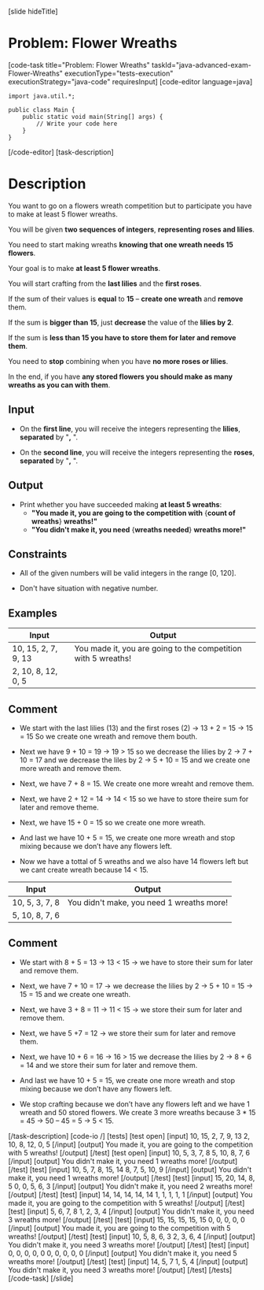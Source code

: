 [slide hideTitle]
# Problem: Flower Wreaths
[code-task title="Problem: Flower Wreaths" taskId="java-advanced-exam-Flower-Wreaths" executionType="tests-execution" executionStrategy="java-code" requiresInput]
[code-editor language=java]
```
import java.util.*;

public class Main {
    public static void main(String[] args) {
        // Write your code here
    }
}
```
[/code-editor]
[task-description]
# Description

You want to go on a flowers wreath competition but to participate you have to make at least 5 flower wreaths.

You will be given **two sequences of integers**, **representing roses and lilies**. 

You need to start making wreaths **knowing that one wreath needs 15 flowers**. 

Your goal is to make **at least 5 flower wreaths**. 

You will start crafting from the **last lilies** and the **first roses**. 

If the sum of their values is **equal** to **15** – **create one wreath** and **remove** them.

If the sum is **bigger than 15**, just **decrease** the value of the **lilies by 2**. 
 
If the sum is **less than 15 you have to store them for later and remove them**. 
 
You need to **stop** combining when you have **no more roses or lilies**. 

In the end, if you have **any stored flowers you should make as many wreaths as you can with them**.

## Input

- On the **first line**, you will receive the integers representing the **lilies**, **separated** by "**,** ".

- On the **second line**, you will receive the integers representing the **roses**, **separated** by "**,** ".

## Output

- Print whether you have succeeded making **at least 5 wreaths**: 
  - **"You made it, you are going to the competition with** \{**count of wreaths**\} **wreaths!"**
  - **"You didn't make it, you need** \{**wreaths needed**\} **wreaths more!"**

## Constraints

- All of the given numbers will be valid integers in the range \[0, 120\]. 

- Don't have situation with negative number.

## Examples

|Input|Output|
|---|---|
|10, 15, 2, 7, 9, 13|You made it, you are going to the competition with 5 wreaths!|
|2, 10, 8, 12, 0, 5||

## Comment

- We start with the last lilies (13) and the first roses (2) -> 13 + 2 = 15 -> 15 = 15 So we create one wreath and remove them bouth.

- Next we have 9 + 10 = 19 -> 19 > 15 so we decrease the lilies by 2 -> 7 + 10 = 17 and we decrease the liles by 2 -> 5 + 10 = 15 and we create one more wreath and remove them.

- Next, we have 7 + 8 = 15. We create one more wreaht and remove them.

- Next, we have  2 + 12 = 14 -> 14 < 15 so we have to store theire sum for later and remove theme.

- Next, we have 15 + 0 = 15 so we create one more wreath. 

- And last we have 10 + 5 = 15, we create one more wreath and stop mixing because we don’t have any flowers left.

- Now we have a tottal of 5 wreaths and we also have 14 flowers left but we cant create wreath because 14 < 15.

|Input|Output|
|---|---|
|10, 5, 3, 7, 8|You didn't make, you need 1 wreaths more!|
|5, 10, 8, 7, 6||

## Comment

- We start with 8 + 5 = 13 -> 13 < 15 -> we have to store their sum for later and remove them.

- Next, we have 7 + 10 = 17 -> we decrease the lilies by 2 -> 5 + 10 = 15 -> 15 = 15 and we create one wreath.

- Next, we have 3 + 8 = 11 -> 11 < 15 -> we store their sum for later and remove them.

- Next, we have 5 +7 = 12 -> we store their sum for later and remove them.

- Next, we have 10 + 6 = 16 -> 16 > 15 we decrease the lilies by 2 -> 8 + 6 = 14 and we store their sum for later and remove them.

- And last we have 10 + 5 = 15, we create one more wreath and stop mixing because we don’t have any flowers left.

- We stop crafting because we don’t have any flowers left and we have 1 wreath and 50 stored flowers. We create 3 more wreaths because 3 * 15 = 45 -> 50 – 45 = 5 -> 5 < 15.

[/task-description]
[code-io /]
[tests]
[test open]
[input]
10, 15, 2, 7, 9, 13
2, 10, 8, 12, 0, 5
[/input]
[output]
You made it, you are going to the competition with 5 wreaths!
[/output]
[/test]
[test open]
[input]
10, 5, 3, 7, 8
5, 10, 8, 7, 6
[/input]
[output]
You didn't make it, you need 1 wreaths more!
[/output]
[/test]
[test]
[input]
10, 5, 7, 8, 15, 14
8, 7, 5, 10, 9
[/input]
[output]
You didn't make it, you need 1 wreaths more!
[/output]
[/test]
[test]
[input]
15, 20, 14, 8, 5
0, 0, 5, 6, 3
[/input]
[output]
You didn't make it, you need 2 wreaths more!
[/output]
[/test]
[test]
[input]
14, 14, 14, 14, 14
1, 1, 1, 1, 1
[/input]
[output]
You made it, you are going to the competition with 5 wreaths!
[/output]
[/test]
[test]
[input]
5, 6, 7, 8
1, 2, 3, 4
[/input]
[output]
You didn't make it, you need 3 wreaths more!
[/output]
[/test]
[test]
[input]
15, 15, 15, 15, 15
0, 0, 0, 0, 0
[/input]
[output]
You made it, you are going to the competition with 5 wreaths!
[/output]
[/test]
[test]
[input]
10, 5, 8, 6, 3
2, 3, 6, 4
[/input]
[output]
You didn't make it, you need 3 wreaths more!
[/output]
[/test]
[test]
[input]
0, 0, 0, 0, 0
0, 0, 0, 0, 0
[/input]
[output]
You didn't make it, you need 5 wreaths more!
[/output]
[/test]
[test]
[input]
14, 5, 7
1, 5, 4
[/input]
[output]
You didn't make it, you need 3 wreaths more!
[/output]
[/test]
[/tests]
[/code-task]
[/slide]
